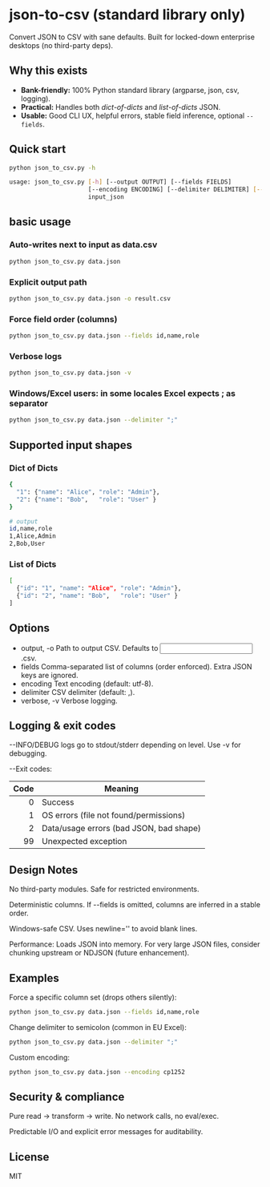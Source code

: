 # json-to-csv (standard library only)

Convert JSON to CSV with sane defaults. Built for locked-down enterprise desktops (no third-party deps).

## Why this exists
- **Bank-friendly:** 100% Python standard library (argparse, json, csv, logging).
- **Practical:** Handles both *dict-of-dicts* and *list-of-dicts* JSON.
- **Usable:** Good CLI UX, helpful errors, stable field inference, optional `--fields`.

## Quick start
```bash
python json_to_csv.py -h

usage: json_to_csv.py [-h] [--output OUTPUT] [--fields FIELDS]
                      [--encoding ENCODING] [--delimiter DELIMITER] [--verbose]
                      input_json
```
## basic usage

### Auto-writes next to input as data.csv
```bash
python json_to_csv.py data.json
```

### Explicit output path
```bash
python json_to_csv.py data.json -o result.csv
```

### Force field order (columns)
```bash
python json_to_csv.py data.json --fields id,name,role
```

### Verbose logs
```bash
python json_to_csv.py data.json -v
```

### Windows/Excel users: in some locales Excel expects ; as separator
```bash
python json_to_csv.py data.json --delimiter ";"
```
## Supported input shapes

### Dict of Dicts
```bash
{
  "1": {"name": "Alice", "role": "Admin"},
  "2": {"name": "Bob",   "role": "User" }
}

# output
id,name,role
1,Alice,Admin
2,Bob,User
```

### List of Dicts
```bash
[
  {"id": "1", "name": "Alice", "role": "Admin"},
  {"id": "2", "name": "Bob",   "role": "User" }
]
```

## Options
- output, -o Path to output CSV. Defaults to <input>.csv.
- fields Comma-separated list of columns (order enforced). Extra JSON keys are ignored.
- encoding Text encoding (default: utf-8).
- delimiter CSV delimiter (default: ,).
- verbose, -v Verbose logging.

## Logging & exit codes

--INFO/DEBUG logs go to stdout/stderr depending on level. Use -v for debugging.

--Exit codes:

| Code | Meaning                                 |
| ---: | --------------------------------------- |
|    0 | Success                                 |
|    1 | OS errors (file not found/permissions)  |
|    2 | Data/usage errors (bad JSON, bad shape) |
|   99 | Unexpected exception                    |

## Design Notes
No third-party modules. Safe for restricted environments.

Deterministic columns. If --fields is omitted, columns are inferred in a stable order.

Windows-safe CSV. Uses newline='' to avoid blank lines.

Performance: Loads JSON into memory. For very large JSON files, consider chunking upstream or NDJSON (future enhancement).

## Examples

Force a specific column set (drops others silently):
```bash
python json_to_csv.py data.json --fields id,name,role
```

Change delimiter to semicolon (common in EU Excel):
```bash
python json_to_csv.py data.json --delimiter ";"
```

Custom encoding:
```bash
python json_to_csv.py data.json --encoding cp1252
```

## Security & compliance
Pure read → transform → write. No network calls, no eval/exec.

Predictable I/O and explicit error messages for auditability.

## License
MIT
